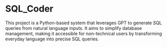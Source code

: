 # SQL_Coder
This project is a Python-based system that leverages GPT to generate SQL queries from natural language inputs. It aims to simplify database management, making it accessible for non-technical users by transforming everyday language into precise SQL queries.  
